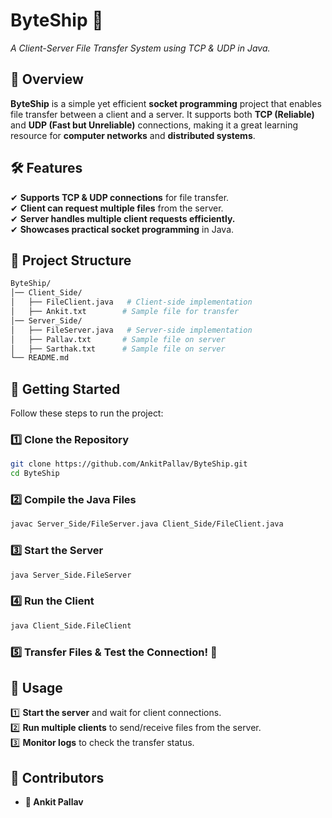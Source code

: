 
# **ByteShip 🚀**  
*A Client-Server File Transfer System using TCP & UDP in Java.*  

## 📌 **Overview**  
**ByteShip** is a simple yet efficient **socket programming** project that enables file transfer between a client and a server. It supports both **TCP (Reliable)** and **UDP (Fast but Unreliable)** connections, making it a great learning resource for **computer networks** and **distributed systems**.  

## 🛠 **Features**  
✔ **Supports TCP & UDP connections** for file transfer.  
✔ **Client can request multiple files** from the server.  
✔ **Server handles multiple client requests efficiently.**  
✔ **Showcases practical socket programming** in Java.  

## 📂 **Project Structure**  
```bash
ByteShip/
│── Client_Side/
│   ├── FileClient.java   # Client-side implementation
│   ├── Ankit.txt        # Sample file for transfer
│── Server_Side/
│   ├── FileServer.java   # Server-side implementation
│   ├── Pallav.txt       # Sample file on server
│   ├── Sarthak.txt      # Sample file on server
└── README.md
```

## 🚀 **Getting Started**  
Follow these steps to run the project:  

### 1️⃣ **Clone the Repository**  
```sh
git clone https://github.com/AnkitPallav/ByteShip.git
cd ByteShip
```

### 2️⃣ **Compile the Java Files**  
```sh
javac Server_Side/FileServer.java Client_Side/FileClient.java
```

### 3️⃣ **Start the Server**  
```sh
java Server_Side.FileServer
```

### 4️⃣ **Run the Client**  
```sh
java Client_Side.FileClient
```

### 5️⃣ **Transfer Files & Test the Connection!** 🚀  

## 📜 **Usage**  
1️⃣ **Start the server** and wait for client connections.  
2️⃣ **Run multiple clients** to send/receive files from the server.  
3️⃣ **Monitor logs** to check the transfer status.  

## 🤝 **Contributors**  
- **👤 Ankit Pallav**  

